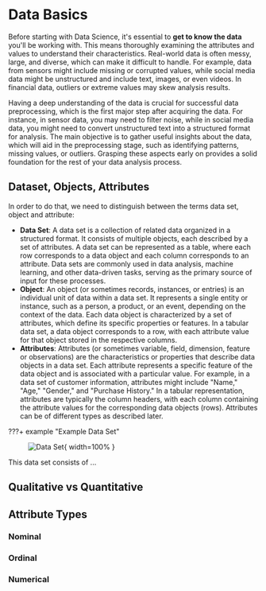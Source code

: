 # Data Basics
Before starting with Data Science, it's essential to **get to know the data** you'll be working with. This means thoroughly examining the attributes and values to understand their characteristics. Real-world data is often messy, large, and diverse, which can make it difficult to handle. For example, data from sensors might include missing or corrupted values, while social media data might be unstructured and include text, images, or even videos. In financial data, outliers or extreme values may skew analysis results.

Having a deep understanding of the data is crucial for successful data preprocessing, which is the first major step after acquiring the data. For instance, in sensor data, you may need to filter noise, while in social media data, you might need to convert unstructured text into a structured format for analysis. The main objective is to gather useful insights about the data, which will aid in the preprocessing stage, such as identifying patterns, missing values, or outliers. Grasping these aspects early on provides a solid foundation for the rest of your data analysis process.

## Dataset, Objects, Attributes
In order to do that, we need to distinguish between the terms data set, object and attribute:

- **Data Set**: A data set is a collection of related data organized in a structured format. It consists of multiple objects, each described by a set of attributes. A data set can be represented as a table, where each row corresponds to a data object and each column corresponds to an attribute. Data sets are commonly used in data analysis, machine learning, and other data-driven tasks, serving as the primary source of input for these processes.
- **Object**: An object (or sometimes records, instances, or entries) is an individual unit of data within a data set. It represents a single entity or instance, such as a person, a product, or an event, depending on the context of the data. Each data object is characterized by a set of attributes, which define its specific properties or features. In a tabular data set, a data object corresponds to a row, with each attribute value for that object stored in the respective columns.
- **Attributes**: Attributes (or sometimes variable, field, dimension, feature or observations) are the characteristics or properties that describe data objects in a data set. Each attribute represents a specific feature of the data object and is associated with a particular value. For example, in a data set of customer information, attributes might include "Name," "Age," "Gender," and "Purchase History." In a tabular representation, attributes are typically the column headers, with each column containing the attribute values for the corresponding data objects (rows). Attributes can be of different types as described later.

???+ example "Example Data Set"
    <figure markdown="span">
        ![Data Set](/assets/databasics/Dataset_3.png){ width=100% }
    </figure>
    This data set consists of ...

## Qualitative vs Quantitative

## Attribute Types

### Nominal

### Ordinal

### Numerical